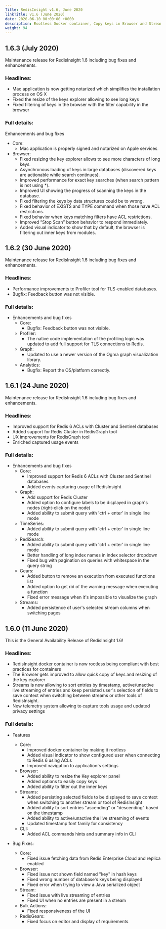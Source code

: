 ```yaml
---
Title: RedisInsight v1.6, June 2020 
linkTitle: v1.6 (June 2020)
date: 2020-06-10 00:00:00 +0000
description: Rootless Docker container, Copy keys in Browser and Stream UX improvements
weight: 94
---
```


## 1.6.3 (July 2020)

Maintenance release for RedisInsight 1.6 including bug fixes and enhancements.

### Headlines:

- Mac application is now getting notarized which simplifies the installation process on OS X
- Fixed the resize of the keys explorer allowing to see long keys
- Fixed filtering of keys in the browser with the filter capability in the browser

### Full details:

Enhancements and bug fixes
  - Core:
    - Mac application is properly signed and notarized on Apple services.
  - Browser:
    - Fixed resizing the key explorer allows to see more characters of long keys.
    - Asynchronous loading of keys in large databases (discovered keys are actionable while search continues).
    - Improved performance for exact key searches (when search pattern is not using *).
    - Improved UI showing the progress of scanning the keys in the database.
    - Fixed filtering the keys by data structures could be  to wrong.
    - Fixed behavior of EXISTS and TYPE command when those have ACL restrictions.
    - Fixed behavior when keys matching filters have ACL restrictions.
    - Improved “Stop Scan” button behavior to respond immediately.
    - Added visual indicator to show that by default, the browser is filtering out inner keys from modules.

## 1.6.2 (30 June 2020)

Maintenance release for RedisInsight 1.6 including bug fixes and enhancements.

### Headlines:

- Performance improvements to Profiler tool for TLS-enabled databases.
- Bugfix: Feedback button was not visible.

### Full details:

- Enhancements and bug fixes
  - Core:
      - Bugfix: Feedback button was not visible.
  - Profiler:
      - The native code implementation of the profiling logic was updated to add full support for TLS connections to Redis.
  - Graph:
      - Updated to use a newer version of the Ogma graph visualization library.
  - Analytics:
      - Bugfix: Report the OS/platform correctly.

## 1.6.1 (24 June 2020)

Maintenance release for RedisInsight 1.6 including bug fixes and enhancements.

### Headlines:

- Improved support for Redis 6 ACLs with Cluster and Sentinel databases
- Added support for Redis Cluster in RedisGraph tool
- UX improvements for RedisGraph tool
- Enriched captured usage events

### Full details:

- Enhancements and bug fixes
  - Core:
    - Improved support for Redis 6 ACLs with Cluster and Sentinel databases
    - Added events capturing usage of RedisInsight
  - Graph:
    - Add support for Redis Cluster
    - Added option to configure labels to be displayed in graph's nodes (right-click on the node)
    - Added ability to submit query with 'ctrl + enter' in single line mode
  - TimeSeries:
    - Added ability to submit query with 'ctrl + enter' in single line mode
  - RediSearch:
    - Added ability to submit query with 'ctrl + enter' in single line mode
    - Better handling of long index names in index selector dropdown
    - Fixed bug with pagination on queries with whitespace in the query string
  - Gears:
    - Added button to remove an execution from executed functions list
    - Added option to get rid of the warning message when executing a function 
    - Fixed error message when it's impossible to visualize the graph
  - Streams:
    - Added persistence of user's selected stream columns when switching pages

## 1.6.0 (11 June 2020)

This is the General Availability Release of RedisInsight 1.6!

### Headlines:

- RedisInsight docker container is now rootless being compliant with best practices for containers
- The Browser gets improved to allow quick copy of keys and resizing of the key explorer
- Streams is now allowing to sort entries by timestamp, active/unactive live streaming of entries and keep persisted user's selection of fields to save context when switching between streams or other tools of RedisInsight. 
- New telemetry system allowing to capture tools usage and updated privacy settings

### Full details:

- Features
  - Core:
    - Improved docker container by making it rootless
    - Added visual indicator to show configured user when connecting to Redis 6 using ACLs
    - Improved navigation to application's settings
  - Browser:
    - Added ability to resize the Key explorer panel
    - Added options to easily copy keys
    - Added ability to filter out the inner keys
  - Streams: 
    - Added persisting selected fields to be displayed to save context when switching to another stream or tool of RedisInsight 
    - Added ability to sort entries "ascending" or "descending" based on the timestamp
    - Added ability to active/unactive the live streaming of events 
    - Updated timestamp font family for consistency
  - CLI:
    - Added ACL commands hints and summary info in CLI

- Bug Fixes:
  - Core:
    - Fixed issue fetching data from Redis Enterprise Cloud and replica enabled
  - Browser:
    - Fixed issue not shown field named "key" in hash keys
    - Fixed wrong number of database's keys being displayed
    - Fixed error when trying to view a Java serialized object
  - Stream:
    - Fixed issue with live streaming of entries
    - Fixed UI when no entries are present in a stream
  - Bulk Actions:
    - Fixed responsiveness of the UI
  - RedisGears:
    - Fixed focus on editor and display of requirements
